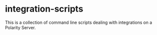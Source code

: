 # integration-scripts

This is a collection of command line scripts dealing with integrations on a Polarity Server.
